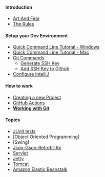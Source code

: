 #### Introduction

* [Art And Fear](art_and_fear.md)
* [The Rules](the_rules.md)

#### Setup your Dev Environment

* [Quick Command Line Tutorial - Windows](git/quick_command_line_tutorial_-_windows.md)
* [Quick Command Line Tutorial - Mac](git/quick_command_line_tutorial_-_mac.md)
* [Git Commands](git/git_commands.md)
    * [Generate SSH Key](https://docs.github.com/en/authentication/connecting-to-github-with-ssh/generating-a-new-ssh-key-and-adding-it-to-the-ssh-agent)
    * [Add SSH Key to Github](https://docs.github.com/en/authentication/connecting-to-github-with-ssh/adding-a-new-ssh-key-to-your-github-account?tool=webui)
* [Configure IntelliJ](intellij/configure_intellij.md)

#### How to work

* [Creating a new Project](new_project.md)
* [GitHub Actions](github_actions.md)
* [**Working with Git**](git_and_github.md)

#### Topics

* [JUnit tests](unit_tests.md)
* [Object Oriented Programming]
* [Swing]
* [Json-Gson-Retrofit-Rx](rx_retrofit_gson.md)
* [Servlet](servlet/servlet.md)
* [Jetty](servlet/jetty.md)
* [Tomcat](servlet/tomcat.md)
* [Amazon Elastic Beanstalk](servlet/amazon/elasticbeanstalk.md)